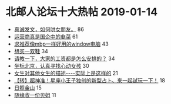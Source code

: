 # 北邮人论坛十大热帖 2019-01-14

- [真诚发文，如何哄女朋友。](https://bbs.byr.cn/article/Feeling/3098682) 86
- [运营商真是国企中的韭菜](https://bbs.byr.cn/article/Job/2014609) 61
- [求推荐像mbp一样好用的window电脑](https://bbs.byr.cn/article/Notebook/178252) 43
- [想买一双鞋](https://bbs.byr.cn/article/Talking/6091127) 34
- [请教一下，大家的工资都是怎么安排的？](https://bbs.byr.cn/article/WorkLife/1115914) 34
- [坐标北京，认真寻找心动女孩](https://bbs.byr.cn/article/Friends/1908958) 30
- [女生对其他女生的描述----实际上是这样的](https://bbs.byr.cn/article/Picture/3234611) 21
- [【转】超神准！星座小王子独创的新型占卜、來一起試玩一下！](https://bbs.byr.cn/article/Constellations/326533) 18
- [日照金山](https://bbs.byr.cn/article/Photo/266347) 15
- [随缘收一份贝姐](https://bbs.byr.cn/article/TVGame/96401) 11


